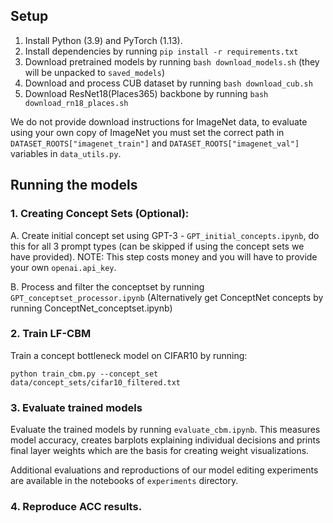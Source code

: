 ## Setup

1. Install Python (3.9) and PyTorch (1.13).
2. Install dependencies by running `pip install -r requirements.txt`
3. Download pretrained models by running  `bash download_models.sh` (they will be unpacked to `saved_models`)
4. Download and process CUB dataset by running `bash download_cub.sh` 
5. Download ResNet18(Places365) backbone by running `bash download_rn18_places.sh`

We do not provide download instructions for ImageNet data, to evaluate using your own copy of ImageNet you must set the correct path in `DATASET_ROOTS["imagenet_train"]` and `DATASET_ROOTS["imagenet_val"]` variables in `data_utils.py`.

## Running the models

### 1. Creating Concept Sets (Optional):
A. Create initial concept set using GPT-3 - `GPT_initial_concepts.ipynb`, do this for all 3 prompt types (can be skipped if using the concept sets we have provided). NOTE: This step costs money and you will have to provide your own `openai.api_key`.

B. Process and filter the conceptset by running `GPT_conceptset_processor.ipynb` (Alternatively get ConceptNet concepts by running ConceptNet_conceptset.ipynb)

### 2. Train LF-CBM

Train a concept bottleneck model on CIFAR10 by running:

`python train_cbm.py --concept_set data/concept_sets/cifar10_filtered.txt`


### 3. Evaluate trained models

Evaluate the trained models by running `evaluate_cbm.ipynb`. This measures model accuracy, creates barplots explaining individual decisions and prints final layer weights which are the basis for creating weight visualizations.

Additional evaluations and reproductions of our model editing experiments are available in the notebooks of `experiments` directory.

### 4. Reproduce ACC results.



